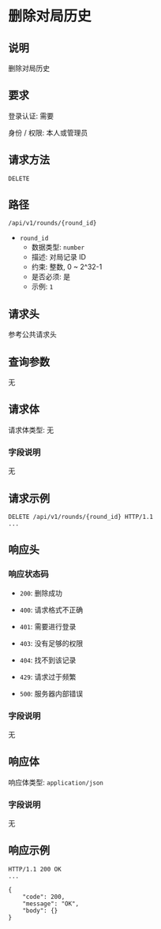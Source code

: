 # 删除对局历史

## 说明

删除对局历史

## 要求

登录认证: 需要

身份 / 权限: 本人或管理员

## 请求方法

`DELETE`

## 路径

`/api/v1/rounds/{round_id}`

- `round_id`
    - 数据类型: `number`
    - 描述: 对局记录 ID
    - 约束: 整数, 0 ~ 2^32-1
    - 是否必须: 是
    - 示例: `1`

## 请求头

参考公共请求头

## 查询参数

无

## 请求体

请求体类型: 无

### 字段说明

无

## 请求示例

```
DELETE /api/v1/rounds/{round_id} HTTP/1.1
...
```

## 响应头

### 响应状态码

- `200`: 删除成功

- `400`: 请求格式不正确

- `401`: 需要进行登录

- `403`: 没有足够的权限

- `404`: 找不到该记录

- `429`: 请求过于频繁

- `500`: 服务器内部错误

### 字段说明

无

## 响应体

响应体类型: `application/json`

### 字段说明

无

## 响应示例

```
HTTP/1.1 200 OK
...

{
    "code": 200,
    "message": "OK",
    "body": {}
}
```